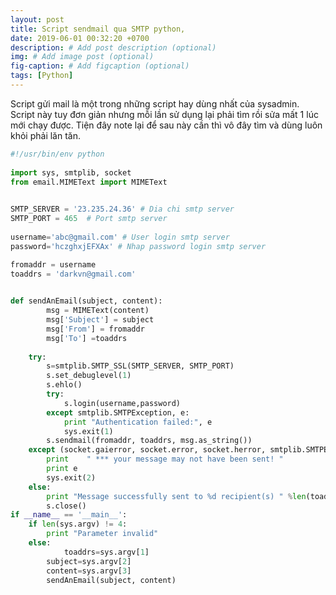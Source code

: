 ```yaml
---
layout: post
title: Script sendmail qua SMTP python,
date: 2019-06-01 00:32:20 +0700
description: # Add post description (optional)
img: # Add image post (optional)
fig-caption: # Add figcaption (optional)
tags: [Python]
---
```

Script gửi mail là một trong những script hay dùng nhất của sysadmin. Script này tuy đơn giản nhưng mỗi lần sử dụng lại phải tìm rồi sửa mất 1 lúc mới chạy được. Tiện đây note lại để sau này cần thì vô đây tìm và dùng luôn khỏi phải lăn tăn.


```python
#!/usr/bin/env python
 
import sys, smtplib, socket
from email.MIMEText import MIMEText

 
SMTP_SERVER = '23.235.24.36' # Dia chi smtp server
SMTP_PORT = 465  # Port smtp server
 
username='abc@gmail.com' # User login smtp server
password='hczghxjEFXAx' # Nhap password login smtp server 

fromaddr = username
toaddrs = 'darkvn@gmail.com'

 
def sendAnEmail(subject, content):
    	msg = MIMEText(content)
    	msg['Subject'] = subject
    	msg['From'] = fromaddr
    	msg['To'] =toaddrs
	
	try:
		s=smtplib.SMTP_SSL(SMTP_SERVER, SMTP_PORT)
		s.set_debuglevel(1)
		s.ehlo()
		try:
			s.login(username,password)
		except smtplib.SMTPException, e:
			print "Authentication failed:", e
			sys.exit(1)
		s.sendmail(fromaddr, toaddrs, msg.as_string())
	except (socket.gaierror, socket.error, socket.herror, smtplib.SMTPException), e:
		print    " *** your message may not have been sent! "
		print e
		sys.exit(2)
	else:
		print "Message successfully sent to %d recipient(s) " %len(toaddrs)
		s.close()
if __name__ == '__main__':
	if len(sys.argv) != 4:	
		print "Parameter invalid"
	else:
    		toaddrs=sys.argv[1]
		subject=sys.argv[2]
		content=sys.argv[3]
		sendAnEmail(subject, content)
```